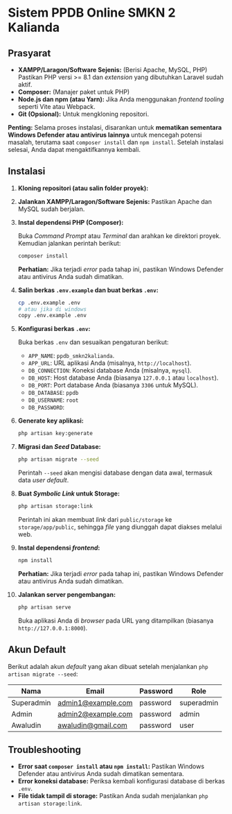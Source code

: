 # Sistem PPDB Online SMKN 2 Kalianda

## Prasyarat

-   **XAMPP/Laragon/Software Sejenis:** (Berisi Apache, MySQL, PHP) Pastikan PHP versi >= 8.1 dan _extension_ yang dibutuhkan Laravel sudah aktif.
-   **Composer:** (Manajer paket untuk PHP)
-   **Node.js dan npm (atau Yarn):** Jika Anda menggunakan _frontend tooling_ seperti Vite atau Webpack.
-   **Git (Opsional):** Untuk mengkloning repositori.

**Penting:** Selama proses instalasi, disarankan untuk **mematikan sementara Windows Defender atau antivirus lainnya** untuk mencegah potensi masalah, terutama saat `composer install` dan `npm install`. Setelah instalasi selesai, Anda dapat mengaktifkannya kembali.

## Instalasi

1.  **Kloning repositori (atau salin folder proyek):**

2.  **Jalankan XAMPP/Laragon/Software Sejenis:** Pastikan Apache dan MySQL sudah berjalan.

3.  **Instal dependensi PHP (Composer):**

    Buka _Command Prompt_ atau _Terminal_ dan arahkan ke direktori proyek. Kemudian jalankan perintah berikut:

    ```bash
    composer install
    ```

    **Perhatian:** Jika terjadi _error_ pada tahap ini, pastikan Windows Defender atau antivirus Anda sudah dimatikan.

4.  **Salin berkas `.env.example` dan buat berkas `.env`:**

    ```bash
    cp .env.example .env
    # atau jika di windows
    copy .env.example .env
    ```

5.  **Konfigurasi berkas `.env`:**

    Buka berkas `.env` dan sesuaikan pengaturan berikut:

    -   `APP_NAME`: `ppdb_smkn2kalianda`.
    -   `APP_URL`: URL aplikasi Anda (misalnya, `http://localhost`).
    -   `DB_CONNECTION`: Koneksi database Anda (misalnya, `mysql`).
    -   `DB_HOST`: Host database Anda (biasanya `127.0.0.1` atau `localhost`).
    -   `DB_PORT`: Port database Anda (biasanya `3306` untuk MySQL).
    -   `DB_DATABASE`: `ppdb`
    -   `DB_USERNAME`: `root`
    -   `DB_PASSWORD`:

6.  **Generate key aplikasi:**

    ```bash
    php artisan key:generate
    ```

7.  **Migrasi dan _Seed_ Database:**

    ```bash
    php artisan migrate --seed
    ```

    Perintah `--seed` akan mengisi database dengan data awal, termasuk data _user default_.

8.  **Buat _Symbolic Link_ untuk Storage:**

    ```bash
    php artisan storage:link
    ```

    Perintah ini akan membuat _link_ dari `public/storage` ke `storage/app/public`, sehingga _file_ yang diunggah dapat diakses melalui web.

9.  **Instal dependensi _frontend_:**

    ```bash
    npm install
    ```

    **Perhatian:** Jika terjadi _error_ pada tahap ini, pastikan Windows Defender atau antivirus Anda sudah dimatikan.

10. **Jalankan server pengembangan:**

    ```bash
    php artisan serve
    ```

    Buka aplikasi Anda di _browser_ pada URL yang ditampilkan (biasanya `http://127.0.0.1:8000`).

## Akun Default

Berikut adalah akun _default_ yang akan dibuat setelah menjalankan `php artisan migrate --seed`:

| Nama       | Email              | Password | Role       |
| ---------- | ------------------ | -------- | ---------- |
| Superadmin | admin1@example.com | password | superadmin |
| Admin      | admin2@example.com | password | admin      |
| Awaludin   | awaludin@gmail.com | password | user       |

## Troubleshooting

-   **Error saat `composer install` atau `npm install`:** Pastikan Windows Defender atau antivirus Anda sudah dimatikan sementara.
-   **Error koneksi database:** Periksa kembali konfigurasi database di berkas `.env`.
-   **File tidak tampil di storage:** Pastikan Anda sudah menjalankan `php artisan storage:link`.
